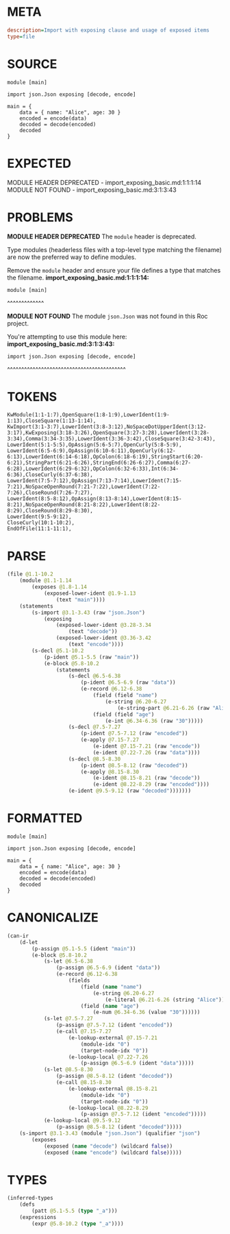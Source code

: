 # META
~~~ini
description=Import with exposing clause and usage of exposed items
type=file
~~~
# SOURCE
~~~roc
module [main]

import json.Json exposing [decode, encode]

main = {
    data = { name: "Alice", age: 30 }
    encoded = encode(data)
    decoded = decode(encoded)
    decoded
}
~~~
# EXPECTED
MODULE HEADER DEPRECATED - import_exposing_basic.md:1:1:1:14
MODULE NOT FOUND - import_exposing_basic.md:3:1:3:43
# PROBLEMS
**MODULE HEADER DEPRECATED**
The `module` header is deprecated.

Type modules (headerless files with a top-level type matching the filename) are now the preferred way to define modules.

Remove the `module` header and ensure your file defines a type that matches the filename.
**import_exposing_basic.md:1:1:1:14:**
```roc
module [main]
```
^^^^^^^^^^^^^


**MODULE NOT FOUND**
The module `json.Json` was not found in this Roc project.

You're attempting to use this module here:
**import_exposing_basic.md:3:1:3:43:**
```roc
import json.Json exposing [decode, encode]
```
^^^^^^^^^^^^^^^^^^^^^^^^^^^^^^^^^^^^^^^^^^


# TOKENS
~~~zig
KwModule(1:1-1:7),OpenSquare(1:8-1:9),LowerIdent(1:9-1:13),CloseSquare(1:13-1:14),
KwImport(3:1-3:7),LowerIdent(3:8-3:12),NoSpaceDotUpperIdent(3:12-3:17),KwExposing(3:18-3:26),OpenSquare(3:27-3:28),LowerIdent(3:28-3:34),Comma(3:34-3:35),LowerIdent(3:36-3:42),CloseSquare(3:42-3:43),
LowerIdent(5:1-5:5),OpAssign(5:6-5:7),OpenCurly(5:8-5:9),
LowerIdent(6:5-6:9),OpAssign(6:10-6:11),OpenCurly(6:12-6:13),LowerIdent(6:14-6:18),OpColon(6:18-6:19),StringStart(6:20-6:21),StringPart(6:21-6:26),StringEnd(6:26-6:27),Comma(6:27-6:28),LowerIdent(6:29-6:32),OpColon(6:32-6:33),Int(6:34-6:36),CloseCurly(6:37-6:38),
LowerIdent(7:5-7:12),OpAssign(7:13-7:14),LowerIdent(7:15-7:21),NoSpaceOpenRound(7:21-7:22),LowerIdent(7:22-7:26),CloseRound(7:26-7:27),
LowerIdent(8:5-8:12),OpAssign(8:13-8:14),LowerIdent(8:15-8:21),NoSpaceOpenRound(8:21-8:22),LowerIdent(8:22-8:29),CloseRound(8:29-8:30),
LowerIdent(9:5-9:12),
CloseCurly(10:1-10:2),
EndOfFile(11:1-11:1),
~~~
# PARSE
~~~clojure
(file @1.1-10.2
	(module @1.1-1.14
		(exposes @1.8-1.14
			(exposed-lower-ident @1.9-1.13
				(text "main"))))
	(statements
		(s-import @3.1-3.43 (raw "json.Json")
			(exposing
				(exposed-lower-ident @3.28-3.34
					(text "decode"))
				(exposed-lower-ident @3.36-3.42
					(text "encode"))))
		(s-decl @5.1-10.2
			(p-ident @5.1-5.5 (raw "main"))
			(e-block @5.8-10.2
				(statements
					(s-decl @6.5-6.38
						(p-ident @6.5-6.9 (raw "data"))
						(e-record @6.12-6.38
							(field (field "name")
								(e-string @6.20-6.27
									(e-string-part @6.21-6.26 (raw "Alice"))))
							(field (field "age")
								(e-int @6.34-6.36 (raw "30")))))
					(s-decl @7.5-7.27
						(p-ident @7.5-7.12 (raw "encoded"))
						(e-apply @7.15-7.27
							(e-ident @7.15-7.21 (raw "encode"))
							(e-ident @7.22-7.26 (raw "data"))))
					(s-decl @8.5-8.30
						(p-ident @8.5-8.12 (raw "decoded"))
						(e-apply @8.15-8.30
							(e-ident @8.15-8.21 (raw "decode"))
							(e-ident @8.22-8.29 (raw "encoded"))))
					(e-ident @9.5-9.12 (raw "decoded")))))))
~~~
# FORMATTED
~~~roc
module [main]

import json.Json exposing [decode, encode]

main = {
	data = { name: "Alice", age: 30 }
	encoded = encode(data)
	decoded = decode(encoded)
	decoded
}
~~~
# CANONICALIZE
~~~clojure
(can-ir
	(d-let
		(p-assign @5.1-5.5 (ident "main"))
		(e-block @5.8-10.2
			(s-let @6.5-6.38
				(p-assign @6.5-6.9 (ident "data"))
				(e-record @6.12-6.38
					(fields
						(field (name "name")
							(e-string @6.20-6.27
								(e-literal @6.21-6.26 (string "Alice"))))
						(field (name "age")
							(e-num @6.34-6.36 (value "30"))))))
			(s-let @7.5-7.27
				(p-assign @7.5-7.12 (ident "encoded"))
				(e-call @7.15-7.27
					(e-lookup-external @7.15-7.21
						(module-idx "0")
						(target-node-idx "0"))
					(e-lookup-local @7.22-7.26
						(p-assign @6.5-6.9 (ident "data")))))
			(s-let @8.5-8.30
				(p-assign @8.5-8.12 (ident "decoded"))
				(e-call @8.15-8.30
					(e-lookup-external @8.15-8.21
						(module-idx "0")
						(target-node-idx "0"))
					(e-lookup-local @8.22-8.29
						(p-assign @7.5-7.12 (ident "encoded")))))
			(e-lookup-local @9.5-9.12
				(p-assign @8.5-8.12 (ident "decoded")))))
	(s-import @3.1-3.43 (module "json.Json") (qualifier "json")
		(exposes
			(exposed (name "decode") (wildcard false))
			(exposed (name "encode") (wildcard false)))))
~~~
# TYPES
~~~clojure
(inferred-types
	(defs
		(patt @5.1-5.5 (type "_a")))
	(expressions
		(expr @5.8-10.2 (type "_a"))))
~~~
